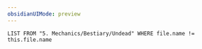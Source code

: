 ```yaml
---
obsidianUIMode: preview
---
```

```dataview
LIST FROM "5. Mechanics/Bestiary/Undead" WHERE file.name != this.file.name
```
